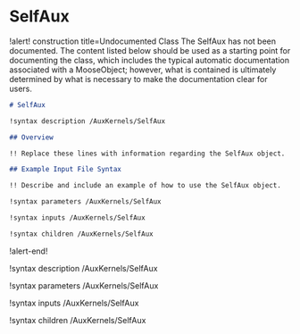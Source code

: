 # SelfAux

!alert! construction title=Undocumented Class
The SelfAux has not been documented. The content listed below should be used as a starting point for
documenting the class, which includes the typical automatic documentation associated with a
MooseObject; however, what is contained is ultimately determined by what is necessary to make the
documentation clear for users.

```markdown
# SelfAux

!syntax description /AuxKernels/SelfAux

## Overview

!! Replace these lines with information regarding the SelfAux object.

## Example Input File Syntax

!! Describe and include an example of how to use the SelfAux object.

!syntax parameters /AuxKernels/SelfAux

!syntax inputs /AuxKernels/SelfAux

!syntax children /AuxKernels/SelfAux
```
!alert-end!

!syntax description /AuxKernels/SelfAux

!syntax parameters /AuxKernels/SelfAux

!syntax inputs /AuxKernels/SelfAux

!syntax children /AuxKernels/SelfAux
